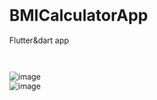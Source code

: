 # BMICalculatorApp
Flutter&amp;dart app

<br><br>
![image](https://user-images.githubusercontent.com/102483320/227746170-949fe327-d834-45a9-873c-245a2605b77d.png)
<br>
![image](https://user-images.githubusercontent.com/102483320/227746180-4edfafbc-2267-47cc-be67-62b9163eed5e.png)
<br>
